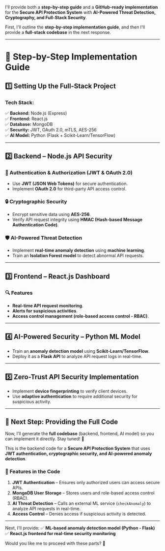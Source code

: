 I'll provide both a **step-by-step guide** and a **GitHub-ready implementation** for the **Secure API Protection System** with **AI-Powered Threat Detection, Cryptography, and Full-Stack Security**.  

First, I'll outline the **step-by-step implementation guide**, and then I'll provide a **full-stack codebase** in the next response.  

---

# **📌 Step-by-Step Implementation Guide**
## **1️⃣ Setting Up the Full-Stack Project**
### **Tech Stack:**
✅ **Backend:** Node.js (Express)  
✅ **Frontend:** React.js  
✅ **Database:** MongoDB  
✅ **Security:** JWT, OAuth 2.0, mTLS, AES-256  
✅ **AI Model:** Python (Flask + Scikit-Learn/TensorFlow)  

---

## **2️⃣ Backend – Node.js API Security**
### **🔐 Authentication & Authorization (JWT & OAuth 2.0)**
- Use **JWT (JSON Web Tokens)** for secure authentication.
- Implement **OAuth 2.0** for third-party API access control.

### **🔒 Cryptographic Security**
- Encrypt sensitive data using **AES-256**.
- Verify API request integrity using **HMAC (Hash-based Message Authentication Code)**.

### **🛡️ AI-Powered Threat Detection**
- Implement **real-time anomaly detection** using **machine learning**.
- Train an **Isolation Forest model** to detect abnormal API requests.

---

## **3️⃣ Frontend – React.js Dashboard**
### **🔍 Features**
- **Real-time API request monitoring**.
- **Alerts for suspicious activities**.
- **Access control management (role-based access control - RBAC)**.

---

## **4️⃣ AI-Powered Security – Python ML Model**
- Train an **anomaly detection model** using **Scikit-Learn/TensorFlow**.
- Deploy it as a **Flask API** to analyze API request logs in real-time.

---

## **5️⃣ Zero-Trust API Security Implementation**
- Implement **device fingerprinting** to verify client devices.
- Use **adaptive authentication** to require additional security for suspicious activity.

---

## **🚀 Next Step: Providing the Full Code**
Now, I’ll generate the **full codebase** (backend, frontend, AI model) so you can implement it directly. Stay tuned! 🚀

This is the backend code for a **Secure API Protection System** that uses **JWT authentication, cryptographic security, and AI-powered anomaly detection**.

### 🔹 **Features in the Code**
1. **JWT Authentication** – Ensures only authorized users can access secure APIs.
2. **MongoDB User Storage** – Stores users and role-based access control (RBAC).
3. **AI Threat Detection** – Calls an external ML service (`checkAnomaly`) to analyze API requests in real-time.
4. **Access Control** – Denies access if suspicious activity is detected.

---

Next, I'll provide:
✅ **ML-based anomaly detection model (Python - Flask)**  
✅ **React.js frontend for real-time security monitoring**  

Would you like me to proceed with these parts? 🚀